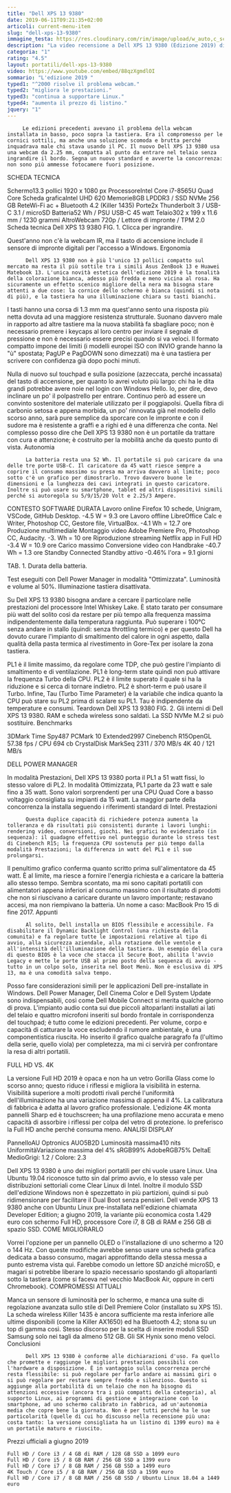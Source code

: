 ```yaml
---
title: "Dell XPS 13 9380"
date: 2019-06-11T09:21:35+02:00
articoli: current-menu-item
slug: "dell-xps-13-9380"
immagine_testa: https://res.cloudinary.com/rim/image/upload/w_auto,c_scale,q_auto,f_auto/v1562767820/recensioni/dell-xps-13-9380.jpg
description: "La video recensione a Dell XPS 13 9380 (Edizione 2019) di Riccardo Palombo. Benchmark, analisi hardware, autonomia e confronto con i migliori portatili."
categoria: "1"
rating: "4.5"
layout: portatili/dell-xps-13-9380
video: https://www.youtube.com/embed/88qzXgmdlOI
sommario: "L'edizione 2019 "
typed1: "^2000 risolve il problema webcam."
typed2: "migliora le prestazioni."
typed3: "continua a supportare Linux."
typed4: "aumenta il prezzo di listino."
jquery: "1"
---
```


         Le edizioni precedenti avevano il problema della webcam installata in basso, poco sopra la tastiera. Era il compromesso per le cornici sottili, ma anche una soluzione scomoda e brutta perché inquadrava male chi stava usando il PC. Il nuovo Dell XPS 13 9380 usa una webcam da 2.25 mm, compatta al punto da entrare nel telaio senza ingrandire il bordo. Segna un nuovo standard e avverte la concorrenza: non sono più ammesse fotocamere fuori posizione.

SCHEDA TECNICA

Schermo13.3 pollici 1920 x 1080 px ProcessoreIntel Core i7-8565U Quad Core Scheda graficaIntel UHD 620 Memorie8GB LPDDR3 / SSD NVMe 256 GB ReteWi-Fi ac + Bluetooth 4.2 (Killer 1435) Porte2x Thunderbolt 3 / USB-C 3.1 / microSD Batteria52 Wh / PSU USB-C 45 watt Telaio302 x 199 x 11.6 mm / 1230 grammi AltroWebcam 720p / Lettore di impronte / TPM 2.0
Scheda tecnica Dell XPS 13 9380
FIG. 1. Clicca per ingrandire.

Quest'anno non c'è la webcam IR, ma il tasto di accensione include il sensore di impronte digitali per l'accesso a Windows.
Ergonomia

          Dell XPS 13 9380 non è più l'unico 13 pollici compatto sul mercato ma resta il più sottile tra i simili Asus ZenBook 13 e Huawei Matebook 13. L'unica novità estetica dell'edizione 2019 è la tonalità della colorazione bianca, adesso più fredda e meno vicina al rosa. Ha sicuramente un effetto scenico migliore della nera ma bisogna stare attenti a due cose: la cornice dello schermo è bianca (quindi si nota di più), e la tastiera ha una illuminazione chiara su tasti bianchi.

I tasti hanno una corsa di 1.3 mm ma quest'anno sento una risposta più netta dovuta ad una maggiore resistenza strutturale. Suonano davvero male in rapporto ad altre tastiere ma la nuova stabilità fa sbagliare poco; non è necessario premere i keycaps al loro centro per inviare il segnale di pressione e non è necessario essere precisi quando si va veloci. Il formato compatto impone dei limiti (i modelli europei ISO con INVIO grande hanno la "ù" spostata; PagUP e PagDOWN sono dimezzati) ma è una tastiera per scrivere con confidenza già dopo pochi minuti.

Nulla di nuovo sul touchpad e sulla posizione (azzeccata, perché incassata) del tasto di accensione, per quanto lo avrei voluto più largo: chi ha le dita grandi potrebbe avere noie nel login con Windows Hello. Io, per dire, devo inclinare un po' il polpastrello per entrare. Continuo però ad essere un convinto sostenitore del materiale utilizzato per il poggiapolsi. Quella fibra di carbonio setosa e appena morbida, un po' rinnovata già nel modello dello scorso anno, sarà pure semplice da sporcare con le impronte e con il sudore ma è resistente a graffi e a righi ed è una differenza che conta. Nel complesso posso dire che Dell XPS 13 9380 non è un portatile da trattare con cura e attenzione; è costruito per la mobilità anche da questo punto di vista.
Autonomia

          La batteria resta una 52 Wh. Il portatile si può caricare da una delle tre porte USB-C. Il caricatore da 45 watt riesce sempre a coprire il consumo massimo su presa ma arriva davvero al limite; poco sotto c'è un grafico per dimostrarlo. Trovo davvero buone le dimensioni e la lunghezza dei cavi integrati in questo caricatore. Inoltre si può usare su smartphone, tablet ed altri dispositivi simili perché si autoregola su 5/9/15/20 Volt e 2.25/3 Ampere.

CONTESTO	SOFTWARE	DURATA
Lavoro online	Firefox 10 schede, Unigram, VSCode, GitHub Desktop.	-4.5 W = 9.3 ore
Lavoro offline	LibreOffice Calc e Writer, Photoshop CC, Gestore file, VirtualBox.	-4.1 Wh = 12.7 ore
Produzione multimediale	Montaggio video Adobe Premiere Pro, Photoshop CC, Audacity.	-3. Wh = 10 ore
Riproduzione streaming	Netflix app in Full HD	-3.4 W = 10.9 ore
Carico massimo	Conversione video con Handbrake	-40.7 Wh = 1.3 ore
Standby	Connected Standby attivo	-0.46% l'ora = 9.1 giorni

TAB. 1. Durata della batteria.

Test eseguiti con Dell Power Manager in modalità "Ottimizzata". Luminosità e volume al 50%. Illuminazione tastiera disattivata.

Su Dell XPS 13 9380 bisogna andare a cercare il particolare nelle prestazioni del processore Intel Whiskey Lake. È stato tarato per consumare più watt del solito così da restare per più tempo alla frequenza massima indipendentemente dalla temperatura raggiunta. Può superare i 100°C senza andare in stallo (quindi: senza throttling termico) e per questo Dell ha dovuto curare l'impianto di smaltimento del calore in ogni aspetto, dalla qualità della pasta termica al rivestimento in Gore-Tex per isolare la zona tastiera.

PL1 è il limite massimo, da regolare come TDP, che può gestire l'impianto di smaltimento e di ventilazione. PL1 è long-term state quindi non può attivare la frequenza Turbo della CPU. PL2 è il limite superato il quale si ha la riduzione e si cerca di tornare indietro. PL2 è short-term e può usare il Turbo. Infine, Tau (Turbo Time Parameter) è la variabile che indica quanto la CPU può stare su PL2 prima di scalare su PL1. Tau è indipendente da temperature e consumi.
Teardown Dell XPS 13 9380
FIG. 2. Gli interni di Dell XPS 13 9380. RAM e scheda wireless sono saldati. La SSD NVMe M.2 si può sostituire.
Benchmarks

3DMark Time Spy487 PCMark 10 Extended2997 Cinebench R15OpenGL 57.38 fps / CPU 694 cb CrystalDisk MarkSeq 2311 / 370 MB/s
4K 40 / 121 MB/s

DELL POWER MANAGER

In modalità Prestazioni, Dell XPS 13 9380 porta il PL1 a 51 watt fissi, lo stesso valore di PL2. In modalità Ottimizzata, PL1 parte da 23 watt e sale fino a 35 watt. Sono valori sorprendenti per una CPU Quad Core a basso voltaggio consigliata su impianti da 15 watt. La maggior parte della concorrenza la installa seguendo i riferimenti standard di Intel.
Prestazioni

          Questa duplice capacità di richiedere potenza aumenta la tolleranza e dà risultati più consistenti durante i lavori lunghi: rendering video, conversioni, giochi. Nei grafici ho evidenziato (in sequenza): il guadagno effettivo nel punteggio durante lo stress test di Cinebench R15; la frequenza CPU sostenuta per più tempo dalla modalità Prestazioni; la differenza in watt del PL1 e il suo prolungarsi.

Il penultimo grafico conferma quanto scritto prima sull'alimentatore da 45 watt. È al limite, ma riesce a fornire l'energia richiesta e a caricare la batteria allo stesso tempo. Sembra scontato, ma mi sono capitati portatili con alimentatori appena inferiori al consumo massimo con il risultato di prodotti che non si riuscivano a caricare durante un lavoro importante; restavano accesi, ma non riempivano la batteria. Un nome a caso: MacBook Pro 15 di fine 2017.
Appunti

          Al solito, Dell installa un BIOS flessibile e accessibile. Fa disabilitare il Dynamic Backlight Control (una richiesta della comunita) e fa regolare tutte le impostazioni relative al tipo di avvio, alla sicurezza aziendale, alla rotazione delle ventole e all'intensità dell'illuminazione della tastiera. Un esempio della cura di questo BIOS è la voce che stacca il Secure Boot, abilita l'avvio Legacy e mette le porte USB al primo posto della sequenza di avvio - tutto in un colpo solo, inserita nel Boot Menù. Non è esclusiva di XPS 13, ma è una comodità salva tempo.

Posso fare considerazioni simili per le applicazioni Dell pre-installate in Windows. Dell Power Manager, Dell Cinema Color e Dell System Update sono indispensabili, così come Dell Mobile Connect si merita qualche giorno di prova. L'impianto audio conta sui due piccoli altoparlanti installati ai lati del telaio e quattro microfoni inseriti sul bordo frontale in corrispondenza del touchpad; è tutto come le edizioni precedenti. Per volume, corpo e capacità di catturare la voce escludendo il rumore ambientale, è una componentistica riuscita. Ho inserito il grafico qualche paragrafo fa (l'ultimo della serie, quello viola) per completezza, ma mi ci servirà per confrontare la resa di altri portatili.

FULL HD VS. 4K

La versione Full HD 2019 è opaca e non ha un vetro Gorilla Glass come lo scorso anno; questo riduce i riflessi e migliora la visibilità in esterna. Visibilità superiore a molti prodotti rivali perché l'uniformità dell'illuminazione ha una variazione massima di appena il 4%. La calibratura di fabbrica è adatta al lavoro grafico professionale. L'edizione 4K monta pannelli Sharp ed è touchscreen; ha una profilazione meno accurata e meno capacità di assorbire i riflessi per colpa del vetro di protezione. Io preferisco la Full HD anche perché consuma meno.
ANALISI DISPLAY

PannelloAU Optronics AUO5B2D Luminosità massima410 nits UniformitàVariazione massima del 4% sRGB99% AdobeRGB75% DeltaE MedioGrigi: 1.2 / Colore: 2.3

Dell XPS 13 9380 è uno dei migliori portatili per chi vuole usare Linux. Una Ubuntu 19.04 riconosce tutto sin dal primo avvio, e lo stesso vale per distribuzioni settoriali come Clear Linux di Intel. Inoltre il modulo SSD dell'edizione Windows non è spezzettato in più partizioni, quindi si può ridimensionare per facilitare il Dual Boot senza pensieri. Dell vende XPS 13 9380 anche con Ubuntu Linux pre-installata nell'edizione chiamata Developer Edition; a giugno 2019, la variante più economica costa 1.429 euro con schermo Full HD, processore Core i7, 8 GB di RAM e 256 GB di spazio SSD.
COME MIGLIORARLO

Vorrei l'opzione per un pannello OLED o l'installazione di uno schermo a 120 o 144 Hz. Con queste modifiche avrebbe senso usare una scheda grafica dedicata a basso consumo, magari approfittando della stessa messa a punto estrema vista qui. Farebbe comodo un lettore SD anziché microSD, e magari si potrebbe liberare lo spazio necessario spostando gli altoparlanti sotto la tastiera (come si faceva nel vecchio MacBook Air, oppure in certi Chromebook).
COMPROMESSI ATTUALI

Manca un sensore di luminosità per lo schermo, e manca una suite di regolazione avanzata sullo stile di Dell Premiere Color (installato su XPS 15). La scheda wireless Killer 1435 è ancora sufficiente ma resta inferiore alle ultime disponibili (come la Killer AX1650) ed ha Bluetooth 4.2; stona su un top di gamma così. Stesso discorso per la scelta di inserire moduli SSD Samsung solo nei tagli da almeno 512 GB. Gli SK Hynix sono meno veloci.
Conclusioni

          Dell XPS 13 9380 è conforme alle dichiarazioni d'uso. Fa quello che promette e raggiunge le migliori prestazioni possibili con l'hardware a disposizione. È in vantaggio sulla concorrenza perché resta flessibile: si può regolare per farlo andare ai massimi giri o si può regolare per restare sempre freddo e silenzioso. Questo si aggiunge alla portabilità di un telaio che non ha bisogno di attenzioni eccessive (ancora tra i più compatti della categoria), al supporto Linux, ai programmi di gestione e integrazione con lo smartphone, ad uno schermo calibrato in fabbrica, ad un'autonomia media che copre bene la giornata. Non è per tutti perché ha le sue particolarità (quelle di cui ho discusso nella recensione più una: costa tanto: la versione consigliata ha un listino di 1399 euro) ma è un portatile maturo e riuscito.

Prezzi ufficiali a giugno 2019

    Full HD / Core i3 / 4 GB di RAM / 128 GB SSD a 1099 euro
    Full HD / Core i5 / 8 GB RAM / 256 GB SSD a 1399 euro
    Full HD / Core i7 / 8 GB RAM / 256 GB SSD a 1499 euro
    4K Touch / Core i5 / 8 GB RAM / 256 GB SSD a 1599 euro
    Full HD / Core i7 / 8 GB RAM / 256 GB SSD / Ubuntu Linux 18.04 a 1449 euro